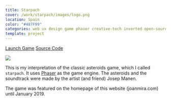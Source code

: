 ```yaml
---
title: Starpach
cover: /work/starpach/images/logo.png
location: Spain
color: "#487F99"
categories: web ux design game phaser creative-tech inverted open-source
template: project
---
```


<p class="align-center">
<a class="btn external" role="button" href="https://work.joanmira.com/interactive/starpach/" target="_blank">Launch Game</a>
<a class="btn github" role="button" href="https://github.com/gazpachu/work/tree/master/interactive/starpach" target="_blank">Source Code</a>
</p>

![](/work/starpach/images/1.png)

This is my interpretation of the classic asteroids game, which I called `starpach`. It uses [Phaser](https://phaser.io/) as the game engine. The asteroids and the soundtrack were made by the artist (and friend) Josep Manen.

The game was featured on the homepage of this website (joanmira.com) until January 2019.
